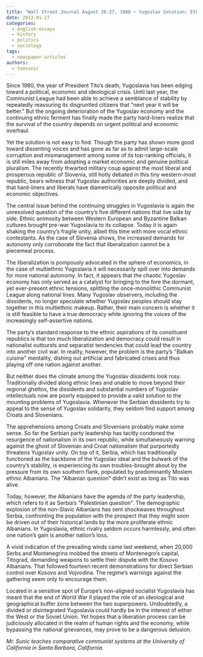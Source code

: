 ```yaml
---
title: "Wall Street Journal August 26-27, 1988 ~ Yugoslav Solution: Ethnic Questions Should Come First"
date: 2012-01-27
categories: 
  - english-essays
  - history
  - politics
  - sociology
tags: 
  - newspaper-articles
authors: 
  - tomsunic
---
```


Since 1980, the year of President Tito’s death, Yugoslavia has been edging toward a political, economic and ideological crisis. Until last year, the Communist League had been able to achieve a semblance of stability by repeatedly reassuring its disgruntled citizens that "next year it will be better." But the ongoing deterioration of the Yugoslav economy and the continuing ethnic ferment has finally made the party hard-liners realize that the survival of the country depends on urgent political and economic overhaul.

Yet the solution is not easy to find. Though the party has shown more good toward dissenting voices and has gone as far as to admit large-scale corruption and mismanagement among some of its top-ranking officials, it is still miles away from adopting a market economic and genuine political pluralism. The recently thwarted military coup against the most liberal and prosperous republic of Slovenia, still hotly debated in this tiny western-most republic, bears witness that Yugoslav authorities are deeply divided, and that hard-liners and liberals have diametrically opposite political and economic objectives.

The central issue behind the continuing struggles in Yugoslavia is again the unresolved question of the country’s five different nations that live side by side. Ethnic animosity between Western European and Byzantine Balkan cultures brought pre-war Yugoslavia to its collapse. Today it is again shaking the country’s fragile unity, albeit this time with more vocal ethnic contestants. As the case of Slovenia shows, the increased demands for autonomy only corroborate the fact that liberalization cannot be a piecemeal process.

The liberalization is pompously advocated in the sphere of economics, in the case of multiethnic Yugoslavia it will necessarily spill over into demands for more national autonomy. In fact, it appears that the chaotic Yugoslav economy has only served as a catalyst for bringing to the fore the dormant, yet ever-present ethnic tensions, splitting the once-monolithic Communist League along national lines. Many Yugoslav observers, including the dissidents, no longer speculate whether Yugoslav peoples should stay together in this multiethnic makeup. Rather, their main concern is whether it is still feasible to have a true democracy while ignoring the voices of the increasingly self-assertive nations.

The party’s standard response to the ethnic aspirations of its constituent republics is that too much liberalization and democracy could result in nationalist outbursts and separatist tendencies that could lead the country into another civil war. In reality, however, the problem is the party’s "Balkan cuisine" mentality, dishing out artificial and fabricated crises and thus playing off one nation against another.

But neither does the climate among the Yugoslav dissidents look rosy. Traditionally divided along ethnic lines and unable to move beyond their regional ghettos, the dissidents and substantial numbers of Yugoslav intellectuals now are poorly equipped to provide a valid solution to the mounting problems of Yugoslavia. Whenever the Serbian dissidents try to appeal to the sense of Yugoslav solidarity, they seldom find support among Croats and Slovenians.

The apprehensions among Croats and Slovenians probably make some sense. So far the Serbian party leadership has tacitly condoned the resurgence of nationalism in its own republic, while simultaneously warning against the ghost of Slovenian and Croat nationalism that purportedly threatens Yugoslav unity. On top of it, Serbia, which has traditionally functioned as the backbone of the Yugoslav ideal and the bulwark of the country’s stability, is experiencing its own troubles-brought about by the pressure from its own southern flank, populated by predominantly Moslem ethnic Albanians. The "Albanian question" didn’t exist as long as Tito was alive.

Today, however, the Albanians have the agenda of the party leadership, which refers to it as Serbia’s "Palestinian question". The demographic explosion of the non-Slavic Albanians has sent shockwaves throughout Serbia, confronting the population with the prospect that they might soon be driven out of their historical lands by the more proliferate ethnic Albanians. In Yugoslavia, ethnic rivalry seldom occurs harmlessly, and often one nation’s gain is another nation’s loss.

A vivid indication of the prevailing winds came last weekend, when 20,000 Serbs and Montenegrins mobbed the streets of Montenegro’s capital, Titograd, demanding weapons to settle their dispute with the Kosovo Albanians. That followed fourteen recent demonstrations for direct Serbian control over Kosovo and Vojvodina. The regime’s warnings against the gathering seem only to encourage them.

Located in a sensitive spot of Europe’s non-aligned socialist Yugoslavia has meant that the end of World War II played the role of an ideological and geographical buffer zone between the two superpowers. Undoubtedly, a divided or disintegrated Yugoslavia could hardly be in the interest of either the West or the Soviet Union. Yet hopes that a liberation process can be judiciously allocated in the realm of human rights and the economy, while bypassing the national grievances, may prove to be a dangerous delusion.

*Mr. Sunic teaches comparative communist systems at the University of California in Santa Barbara, California.*
